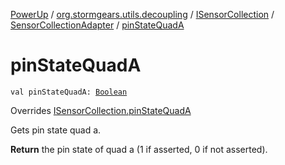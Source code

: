 [PowerUp](../../../index.md) / [org.stormgears.utils.decoupling](../../index.md) / [ISensorCollection](../index.md) / [SensorCollectionAdapter](index.md) / [pinStateQuadA](./pin-state-quad-a.md)

# pinStateQuadA

`val pinStateQuadA: `[`Boolean`](https://kotlinlang.org/api/latest/jvm/stdlib/kotlin/-boolean/index.html)

Overrides [ISensorCollection.pinStateQuadA](../pin-state-quad-a.md)

Gets pin state quad a.

**Return**
the pin state of quad a (1 if asserted, 0 if not asserted).

